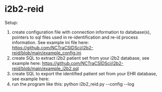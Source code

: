 # i2b2-reid

Setup:
1) create configuration file with connection information to database(s), pointers to sql files used in re-identification and re-id process information.  See example ini file here: https://github.com/NCTraCSIDSci/i2b2-reid/blob/main/example_config.ini
2) create SQL to extract i2b2 patient set from your i2b2 database, see example here:  https://github.com/NCTraCSIDSci/i2b2-reid/blob/main/example_i2b2.sql
3) create SQL to export the identified patient set from your EHR database, see example here:
4) run the program like this:
python i2b2_reid.py --config <name of config ini file> --log <name of log file>
